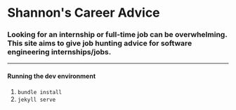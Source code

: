 # Shannon's Career Advice

### Looking for an internship or full-time job can be overwhelming. This site aims to give job hunting advice for software engineering internships/jobs.

----------------------------------

#### Running the dev environment
1. `bundle install`
2. `jekyll serve`